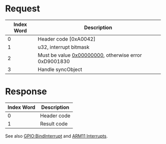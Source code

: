 # Request

| Index Word | Description                                                                              |
|------------|------------------------------------------------------------------------------------------|
| 0          | Header code \[0xA0042\]                                                                  |
| 1          | u32, interrupt bitmask                                                                   |
| 2          | Must be value [0x00000000](IPC#Message_Structure "wikilink"), otherwise error 0xD9001830 |
| 3          | Handle syncObject                                                                        |

# Response

| Index Word | Description |
|------------|-------------|
| 0          | Header code |
| 1          | Result code |

See also [GPIO:BindInterrupt](GPIO:BindInterrupt "wikilink") and [ARM11
Interrupts](ARM11_Interrupts "wikilink").